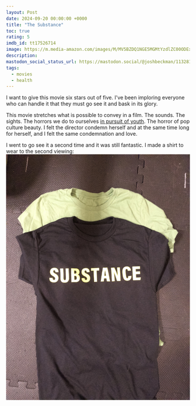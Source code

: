```yaml
---
layout: Post
date: 2024-09-20 00:00:00 +0000
title: "The Substance"
toc: true
rating: 5
imdb_id: tt17526714
image: https://m.media-amazon.com/images/M/MV5BZDQ1NGE5MGMtYzdlZC00ODExLWJlMDMtNWU4NjA5OWYwMDEwXkEyXkFqcGc@._V1_SX300.jpg
description: 
mastodon_social_status_url: https://mastodon.social/@joshbeckman/113281555265926250
tags: 
  - movies
  - health
---
```




I want to give this movie six stars out of five. I've been imploring everyone who can handle it that they must go see it and bask in its glory.

This movie stretches what is possible to convey in a film. The sounds. The sights. The horrors we do to ourselves [in pursuit of youth](https://www.joshbeckman.org/notes/633923153).  The horror of pop culture beauty. I felt the director condemn herself and at the same time long for herself, and I felt the same condemnation and love.

I went to go see it a second time and it was still fantastic. I made a shirt to wear to the second viewing:
![substance shirt](/assets/images/884d578f-4711-4ac0-83e9-0e8c4ad963f8.jpeg)

